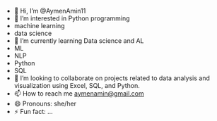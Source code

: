 - 👋 Hi, I’m @AymenAmin11
- 👀 I’m interested in Python programming
- machine learning
- data science
- 🌱 I’m currently learning Data science and AL
- ML
- NLP
- Python
- SQL
- 💞️ I’m looking to collaborate on projects related to data analysis and visualization using Excel, SQL, and Python.
- 📫 How to reach me aymenamin@gmail.com
- 😄 Pronouns: she/her
- ⚡ Fun fact: ...

<!---
AymenAmin11/AymenAmin11 is a ✨ special ✨ repository because its `README.md` (this file) appears on your GitHub profile.
You can click the Preview link to take a look at your changes.
--->
